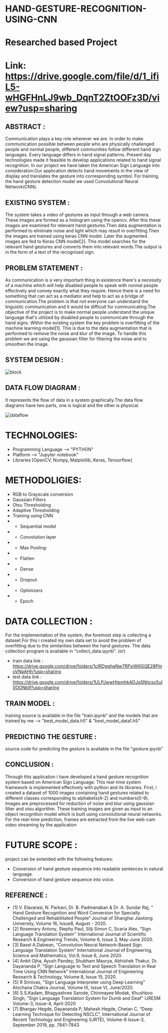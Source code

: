 # HAND-GESTURE-RECOGNITION-USING-CNN


# Researched based Project
# Link: https://drive.google.com/file/d/1_ifiL5-wHGFHnLJ9wb_DqnT2ZtOOFz3D/view?usp=sharing

## ABSTRACT :
Communication plays a key role wherever we are. In order to make communication possible between people who are physically challenged people and normal people, different communities follow different hand sign languages. Every language differs in hand signal patterns. Present day technologies made it feasible to develop applications related to hand signal recognition.
In our project we have taken the American Sign Language into consideration.Our application detects hand movements in the view of display and translates the gesture into corresponding symbol. For training, the hand gesture detection model we used Convolutional Neural Network(CNN).


## EXISTING SYSTEM :
The system takes a video of gestures as input through a web camera. These images are formed as a histogram using the opencv. After this these images are examined for relevant hand gestures.Then data augmentation is performed to eliminate noise and light which may result in  overfitting.Then the images are trained using keras CNN model. Later the augmented images are fed to Keras CNN model[2]. This model searches for the relevant hand gestures and converts them into relevant words.The output is in the form of a text of the recognised sign.


## PROBLEM STATEMENT :
 As communication is a very important thing in existence there's a necessity of a machine which will help disabled people to speak with normal people effectively and convey exactly what they require. Hence there is a need for something that can act as a mediator and help to act as a bridge of communication.The problem is that not everyone can understand the linguistic communication and it would be difficult for communicating.The objective of the project is to make normal people understand the unique language that's utilized by disabled people to communicate through the hand signs. Within the existing system the key problem is overfitting of the machine learning model[1]. This is due to the data augmentation that is performed to remove the noise and blur of the image. To handle this problem we are using the gaussian filter for filtering the noise and to smoothen the image. 
 
 
 ## SYSTEM DESIGN :
 ![block](https://user-images.githubusercontent.com/42350361/125915003-b2592225-b7d0-43a1-8380-e2561cfdd03f.PNG)


## DATA FLOW DIAGRAM : 
It represents the flow of data in a system graphically.The data flow diagrams have two parts, one is logical and the other is physical. 

![dataflow](https://user-images.githubusercontent.com/42350361/125915533-7dca7621-a639-478f-a65a-e7f0568f564f.PNG)


# TECHNOLOGIES:

- Programming Language --> "PYTHON"
- Platform --> "Jupyter notebook"
- Libraries [OpenCV, Numpy, Matplotlib, Keras, Tensorflow]

# METHODOLIGIES:
- 	RGB to Grayscale conversion
- 	Gaussian Filters
- 	Otsu Thresholding
- 	Adaptive Thresholding
- 	Training using CNN
- 	- Sequential model
- 	- Convolution layer
- 	-	Max Pooling: 
- 	-	Flatten
- 	-	Dense
- 	-	Dropout
- 	-	Optimizers
- 	-	Epoch

# DATA COLLECTION :

For the implementation of the system, the foremost step is collecting a dataset.For this i created my own data set to avoid the problem of overfitting due to the similarities between the hand gestures. The data collection program is available in "collect_data.ipynb".
(or)
- train data link : https://drive.google.com/drive/folders/1cIRDggheNw7RPxiW6GQE28PInoVNpAHh?usp=sharing
- test data link : https://drive.google.com/drive/folders/1ULPJwwHtpmhkADJq5Niicso5uI0OONb9?usp=sharing


## TRAIN MODEL :

training source is available in the file "train.ipynb"
 and 
the models that are trained by me --> "best_model_data.h5" & "best_model_data1.h5"

## PREDICTING THE GESTURE :
 source code for predicting the gesture is available in the file "gesture.ipynb"



## CONCLUSION :

Through this application i have  developed a hand gesture recognition system based on American Sign Language. This real-time system framework is implemented effectively with python and its libraries. First, i created a dataset of 1000 images containing hand gestures related to different classes corresponding to alphabets(A-Z) and numbers(0-9). Images are preprocessed for reduction of noise and blur using gaussian filter and otsu algorithm. These training images are given as input to an object recognition model which is built using convolutional neural networks. For the real-time prediction, frames are extracted from the live web-cam video streaming by the application



# FUTURE SCOPE :

project can be extended with the following features:
- Conversion of hand gesture sequence into readable sentences in natural language.
- Conversion of hand gesture sequence into voice.



## REFERENCE :

- [1] V. Elavarasi, N. Parkavi, Dr. B. Padmanaban & Dr. A. Sundar Raj, “ Hand Gesture Recognition and Word Conversion for Specially Challenged and Rehabilitated People” Journal of Shanghai Jiaotong University, Volume 16, Issue8, August - 2020.
- [2] Rosemary Antony, Stephy Paul, Silji Simon C, Scaria Alex, “Sign Language Translation System'' International Journal of Scientific Research & Engineering Trends, Volume 6, Issue 3, May-June 2020.
- [3] Basel A.Dabwan, “Convolution Neural Network-Based Sign Language Translation System” International Journal of Engineering, Science and Mathematics, Vol.9, Issue 6, June 2020.
- [4] Ankit Ojha, Ayush Pandey, Shubham Maurya, Abhishek Thakur, Dr. Dayananda P, “Sign Language to Text and Speech Translation in Real Time Using CNN Network” International Journal of Engineering Research & Technology, Volume 8, Issue 15, 2020. 
- [5] R Srinivas, "Sign Language Interpreter using Deep Learning" Alochana Chakra Journal, Volume IX, Issue VI, June/2020.
- [6] S.S.Kadam, Bhagyashree Sarode, Chinmayee Modak, Khushboo Singh, "Sign Language Translation System for Dumb and Deaf" IJRESM Volume-3, Issue-4, April-2020
- [7] Bhargav Hegde, Dayananda P, Mahesh Hegde, Chetan C, “Deep Learning Technique for Detecting NSCLC”, International Journal of Recent Technology and Engineering (IJRTE), Volume-8 Issue-3, September 2019, pp. 7841-7843
